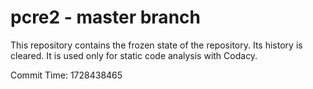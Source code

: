 # pcre2 - master branch

This repository contains the frozen state of the repository.
Its history is cleared. It is used only for static code
analysis with Codacy.

Commit Time: 1728438465